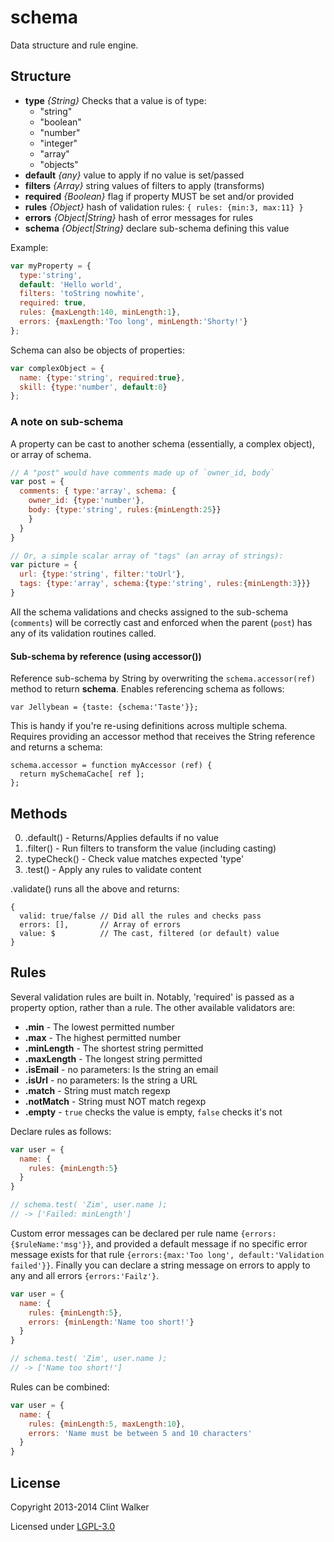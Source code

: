 # schema

Data structure and rule engine.


## Structure

- **type** _{String}_ Checks that a value is of type:
    - "string"
    - "boolean"
    - "number"
    - "integer"
    - "array"
    - "objects"
- **default** _{any}_ value to apply if no value is set/passed
- **filters** _{Array}_ string values of filters to apply (transforms)
- **required** _{Boolean}_ flag if property MUST be set and/or provided
- **rules** _{Object}_ hash of validation rules: `{ rules: {min:3, max:11} }`
- **errors** _{Object|String}_ hash of error messages for rules
- **schema** _{Object|String}_ declare sub-schema defining this value

Example:

```js
var myProperty = {
  type:'string',
  default: 'Hello world',
  filters: 'toString nowhite',
  required: true,
  rules: {maxLength:140, minLength:1},
  errors: {maxLength:'Too long', minLength:'Shorty!'}
};
```

Schema can also be objects of properties:

```js
var complexObject = {
  name: {type:'string', required:true},
  skill: {type:'number', default:0}
};
```

### A note on **sub-schema**

A property can be cast to another schema (essentially, a complex object), or array of schema.

```js
// A "post" would have comments made up of `owner_id, body`
var post = {
  comments: { type:'array', schema: {
    owner_id: {type:'number'},
    body: {type:'string', rules:{minLength:25}}
    }
  }
}

// Or, a simple scalar array of "tags" (an array of strings):
var picture = {
  url: {type:'string', filter:'toUrl'},
  tags: {type:'array', schema:{type:'string', rules:{minLength:3}}}
}
```

All the schema validations and checks assigned to the sub-schema (`comments`) will be correctly cast and enforced when the parent (`post`) has any of its validation routines called.

#### Sub-schema by reference (using **accessor()**)

Reference sub-schema by String by overwriting the `schema.accessor(ref)` method to return **schema**. Enables referencing schema as follows:

    var Jellybean = {taste: {schema:'Taste'}};

This is handy if you're re-using definitions across multiple schema. Requires providing an accessor method that receives the String reference and returns a schema:

```
schema.accessor = function myAccessor (ref) {
  return mySchemaCache[ ref ];
};
```


## Methods

0. .default()   - Returns/Applies defaults if no value
1. .filter()    - Run filters to transform the value (including casting)
2. .typeCheck() - Check value matches expected 'type'
3. .test()      - Apply any rules to validate content

.validate() runs all the above and returns:

```
{
  valid: true/false // Did all the rules and checks pass
  errors: [],       // Array of errors
  value: $          // The cast, filtered (or default) value
}
```


## Rules

Several validation rules are built in. Notably, 'required' is passed as a property option, rather than a rule. The other available validators are:

- **.min** - The lowest permitted number
- **.max** - The highest permitted number
- **.minLength** - The shortest string permitted
- **.maxLength** - The longest string permitted
- **.isEmail** - no parameters: Is the string an email
- **.isUrl** - no parameters: Is the string a URL
- **.match** - String must match regexp
- **.notMatch** - String must NOT match regexp
- **.empty** - `true` checks the value is empty, `false` checks it's not

Declare rules as follows:

```js
var user = {
  name: {
    rules: {minLength:5}
  }
}

// schema.test( 'Zim', user.name );
// -> ['Failed: minLength']
```

Custom error messages can be declared per rule name `{errors:{$ruleName:'msg'}}`, and provided a default message if no specific error message exists for that rule `{errors:{max:'Too long', default:'Validation failed'}}`. Finally you can declare a string message on errors to apply to any and all errors `{errors:'Failz'}`.

```js
var user = {
  name: {
    rules: {minLength:5},
    errors: {minLength:'Name too short!'}
  }
}

// schema.test( 'Zim', user.name );
// -> ['Name too short!']
```

Rules can be combined:

```js
var user = {
  name: {
    rules: {minLength:5, maxLength:10},
    errors: 'Name must be between 5 and 10 characters'
  }
}
```


## License

Copyright 2013-2014 Clint Walker

Licensed under [LGPL-3.0](http://opensource.org/licenses/LGPL-3.0)

